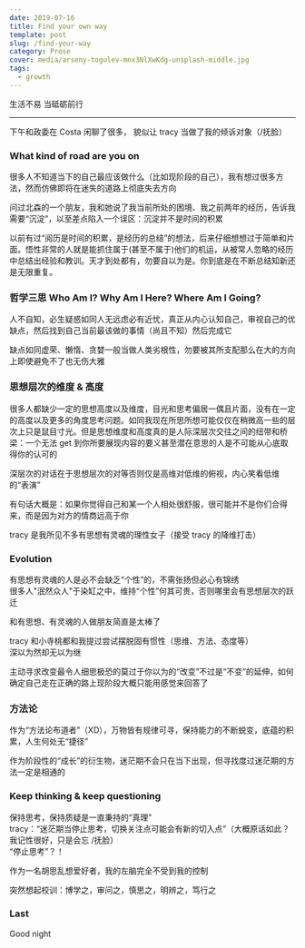 ```yaml
---
date: 2019-07-16
title: Find your own way
template: post
slug: /find-your-way
category: Prose
cover: media/arseny-togulev-mnx3NlXwKdg-unsplash-middle.jpg
tags:
  - growth
---
```


生活不易 当砥砺前行

---

下午和政委在 Costa 闲聊了很多， 貌似让 tracy 当做了我的倾诉对象（/抚脸）<br />

### What kind of road are you on

很多人不知道当下的自己最应该做什么（比如现阶段的自己），我有想过很多方法，然而仿佛即将在迷失的道路上彻底失去方向<br />

问过北森的一个朋友，我和她说了我当前所处的困境、我之前两年的经历，告诉我需要“沉淀”，以至差点陷入一个误区：沉淀并不是时间的积累<br />

以前有过“阅历是时间的积累，是经历的总结”的想法，后来仔细想想过于简单和片面。悟性非常的人就是能抓住属于(甚至不属于)他们的机运，从被常人忽略的经历中总结出经验和教训。天才到处都有，勿要自以为是。你到底是在不断总结知新还是无限重复。<br />

### 哲学三思 Who Am I? Why Am I Here? Where Am I Going?

人不自知，必生疑惑如同人无远虑必有近忧，真正从内心认知自己，审视自己的优缺点，然后找到自己当前最该做的事情（尚且不知）然后完成它<br />

缺点如同虚荣、懒惰、贪婪一般当做人类劣根性，勿要被其所支配那么在大的方向上即使避免不了也无伤大雅<br />

### 思想层次的维度 & 高度

很多人都缺少一定的思想高度以及维度，目光和思考偏居一偶且片面，没有在一定的高度以及更多的角度思考问题。如同我现在所思所想可能仅仅在稍微高一些的层次上只是鼠目寸光。但是思想维度和高度真的是人际深层次交往之间的纽带和桥梁：一个无法 get 到你所要展现内容的要义甚至潜在意思的人是不可能从心底取得你的认可的<br />

深层次的对话在于思想层次的对等否则仅是高维对低维的俯视，内心笑看低维的“表演”<br />

有句话大概是：如果你觉得自己和某一个人相处很舒服，很可能并不是你们合得来，而是因为对方的情商远高于你<br />

tracy 是我所见不多有思想有灵魂的理性女子（接受 tracy 的降维打击）<br />

### Evolution

有思想有灵魂的人是必不会缺乏“个性”的，不需张扬但必心有锦绣<br />
很多人"泯然众人"于染缸之中，维持“个性”何其可贵，否则哪里会有思想层次的跃迁<br />

和有思想、有灵魂的人做朋友简直是太棒了<br />

tracy 和小寺桃都和我提过尝试摆脱固有惯性（思维、方法、态度等）<br />
深以为然却无以为继<br />

主动寻求改变最令人细思极恐的莫过于你以为的“改变”不过是“不变”的延伸，如何确定自己走在正确的路上现阶段大概只能用感觉来回答了<br />

### 方法论

作为“方法论布道者”（XD），万物皆有规律可寻，保持能力的不断蜕变，底蕴的积累，人生何处无“捷径”<br />

作为阶段性的“成长”的衍生物，迷茫期不会只在当下出现，但寻找度过迷茫期的方法一定是相通的<br />

### Keep thinking & keep questioning

保持思考，保持质疑是一直秉持的“真理”<br />
tracy：“迷茫期当停止思考，切换关注点可能会有新的切入点”（大概原话如此？我记性很好，只是会忘 /抚脸）<br />
“停止思考”？！<br />

作为一名胡思乱想爱好者，我的左脑完全不受到我的控制<br />

突然想起校训：博学之，审问之，慎思之，明辨之，笃行之<br />

### Last

Good night
